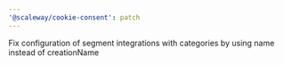 ```yaml
---
'@scaleway/cookie-consent': patch
---
```


Fix configuration of segment integrations with categories by using name instead of creationName
